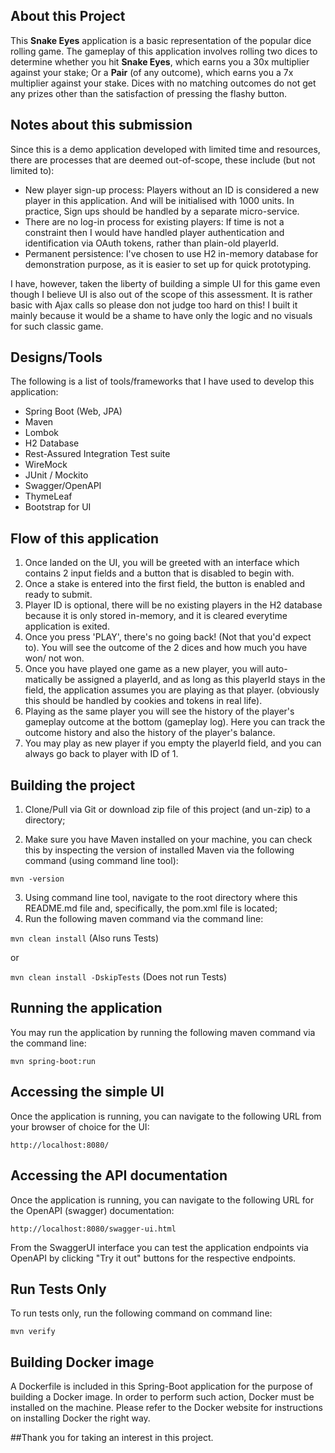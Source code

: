 ## About this Project

This **Snake Eyes** application is a basic representation of the popular
dice rolling game. The gameplay of this application involves rolling two
dices to determine whether you hit **Snake Eyes**, which earns you a 30x
multiplier against your stake; Or a **Pair** (of any outcome), which
earns you a 7x multiplier against your stake. Dices with no matching 
outcomes do not get any prizes other than the satisfaction of pressing
the flashy button.

## Notes about this submission
Since this is a demo application developed with limited time and 
resources, there are processes that are deemed out-of-scope, these 
include (but not limited to):
- New player sign-up process: Players without an ID is considered a new
player in this application. And will be initialised with 1000 units. In 
practice, Sign ups should be handled by a separate micro-service.
- There are no log-in process for existing players: If time is not a
constraint then I would have handled player authentication and 
identification via OAuth tokens, rather than plain-old playerId.
- Permanent persistence: I've chosen to use H2 in-memory database for
demonstration purpose, as it is easier to set up for quick prototyping.

I have, however, taken the liberty of building a simple UI for this game 
even though I believe UI is also out of the scope of this assessment. It
is rather basic with Ajax calls so please don not judge too hard on this! I 
built it mainly because it would be a shame to have only the logic and no
visuals for such classic game.


## Designs/Tools
The following is a list of tools/frameworks that I have used to develop 
this application:
- Spring Boot (Web, JPA)
- Maven
- Lombok
- H2 Database
- Rest-Assured Integration Test suite
- WireMock 
- JUnit / Mockito
- Swagger/OpenAPI
- ThymeLeaf
- Bootstrap for UI

## Flow of this application
1. Once landed on the UI, you will be greeted with an interface which
contains 2 input fields and a button that is disabled to begin with.
2. Once a stake is entered into the first field, the button is enabled
and ready to submit.
3. Player ID is optional, there will be no existing players in the H2
database because it is only stored in-memory, and it is cleared 
everytime application is exited.
4. Once you press 'PLAY', there's no going back! (Not that you'd expect
to). You will see the outcome of the 2 dices and how much you have won/
not won. 
5. Once you have played one game as a new player, you will auto-
matically be assigned a playerId, and as long as this playerId stays
in the field, the application assumes you are playing as that player.
(obviously this should be handled by cookies and tokens in real life).
6. Playing as the same player you will see the history of the player's
gameplay outcome at the bottom (gameplay log). Here you can track the
outcome history and also the history of the player's balance.
7. You may play as new player if you empty the playerId field, and you 
can always go back to player with ID of 1.


## Building the project
1) Clone/Pull via Git or download zip file of this project (and un-zip) 
to a directory;


2) Make sure you have Maven installed on your machine, you can check 
this by inspecting the version of installed Maven via the following
command (using command line tool):

``mvn -version``

3. Using command line tool, navigate to the root directory where this
README.md file and, specifically, the pom.xml file is located;
4. Run the following maven command via the command line:

``mvn clean install``    (Also runs Tests)

or

``mvn clean install -DskipTests``    (Does not run Tests)



## Running the application
You may run the application by running the following maven command via 
the command line:

``mvn spring-boot:run``

## Accessing the simple UI
Once the application is running, you can navigate to the following URL
from your browser of choice for the UI:

``http://localhost:8080/``

## Accessing the API documentation
Once the application is running, you can navigate to the following URL
for the OpenAPI (swagger) documentation:

``http://localhost:8080/swagger-ui.html``

From the SwaggerUI interface you can test the application endpoints
via OpenAPI by clicking "Try it out" buttons for the respective
endpoints.

## Run Tests Only
To run tests only, run the following command on command line:

``mvn verify``


## Building Docker image
A Dockerfile is included in this Spring-Boot application for the
purpose of building a Docker image. In order to perform such action,
Docker must be installed on the machine. Please refer to the Docker
website for instructions on installing Docker the right way.



##Thank you for taking an interest in this project.


